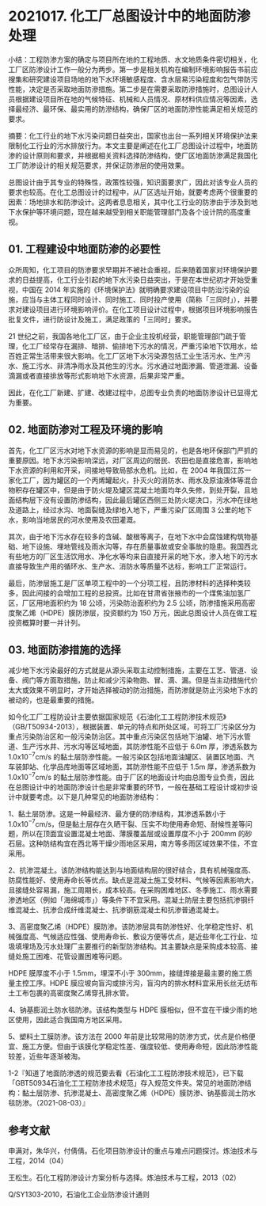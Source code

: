 # 2021017. 化工厂总图设计中的地面防渗处理

小结：工程防渗方案的确定与项目所在地的工程地质、水文地质条件密切相关，化工厂区防渗设计工作一般分为两步。第一步是相关机构在编制环境影响报告书前应搜集和研究建设项目场地的地下水环境敏感程度、含水层易污染程度和包气带防污性能，决定是否采取地面防滲措施。第二步是在需要采取防滲措施时，总图设计人员根据建设项目所在地的气候特征、机械和人员情况、原材料供应情况等因素，选择最经济、最环保、最实用的防滲结构，确保厂区的地面防滲性能满足相关规范的要求。

摘要：化工行业的地下水污染问题日益突出，国家也出台一系列相关环境保护法来限制化工行业的污水排放行为。本文主要是阐述在化工厂总图设计过程中，地面防渗的设计原则和要求，并根据相关资料选择防渗结构，使厂区地面防渗满足我国化工厂防渗设计的相关规范要求，并保证防渗层的使用效果。

总图设计由于其专业的特殊性，政策性较强，知识面要求广，因此对该专业人员的要求也较高。在化工总图设计的过程中，从厂区选址开始，就要考虑两个很重要的因素：场地排水和防渗设计。这两者息息相关，其中化工行业的防渗由于涉及到地下水保护等环境问题，现在越来越受到相关职能管理部门及各个设计院的高度重视。

## 01. 工程建设中地面防渗的必要性

众所周知，化工项目的防渗要求早期并不被社会重视，后来随着国家对环境保护要求的日益提高，化工行业引起的地下水污染日益突出，于是在本世纪初才开始受重视，中国在 2014 年实施的《环境保护法》就明确要求建设项目中防治污染的设施，应当与主体工程同时设计、同时施工、同时投产使用（简称「三同时」），并要求对建设项目进行环境影响评价。在化工项目设计过程中，根据项目环境影响报告批复文件，进行防设计及施工，满足政策的「三同时」要求。

21 世纪之前，我国各地化工厂区，由于企业主投机经营，职能管理部门疏于管理，化工厂经常存在漏排、暗排、偷排地下污水的情况，严重污染地下饮用水，给百姓正常生活带来很大影响。化工厂区地下水污染源包括工业生活污水、生产污水、施工污水、非清净雨水及其他生的污水。污水通过地面渗漏、管道泄漏、设备滴漏或者直接排放等形式影响地下水资源，后果非常严重。

因此，在化工厂新建、扩建、改建过程中，总图专业负责的地面防渗设计已显得尤为重要。

## 02. 地面防渗对工程及环境的影响

首先，化工厂区污水对地下水资源的影响是显而易见的，也是各地环保部门严抓的重要原因。地下水污染影响深远，对厂区周边的居民、农田也是直接危害，影响地下水资源的利用和开采，间接地导致局部水危机。比如，在 2004 年我国江苏一家化工厂，因为罐区的一个丙烯罐起火，扑灭火的消防水、雨水及原油液体等混合物积存在罐区中，但是由于防火堤及罐区混凝土地面均年久失修，到处开裂，且地面结构层下没有设置防渗结构，因此最后罐区西侧三处防火堤决口，污水冲在绿地及道路上，经过水沟、地面裂缝及绿地入地下，严重污染厂区周围 3 公里的地下水，影响当地居民的河水使用及农田灌溉。

其次，由于地下污水存在较多的含碱、酸根等离子，在地下水中会腐蚀建构筑物基础、地下设施、埋地管线及雨水沟等，存在质量事故或安全事故的隐患。我国西北有些地方的厂区生活饮用水、净化水等均来自直接开采的地下水，渗入地下的污水直接导致生产用的循环水、生产水、消防水等质量不达标，影响工厂正常运行。

最后，防渗层施工是厂区单项工程中的一个分项工程，且防渗材料的选择种类较多，因此间接的会增加工程的总投资。比如在甘肃省张掖市的一个煤焦油加氢厂区，厂区用地面积约为 18 公顷，污染防治面积约为 2.5 公顷，防渗措施采用高密度聚乙烯（HDPE）膜防渗层，投资额约为 150 万元，因此总图设计人员在做工程投资概算时要一并计列。

## 03. 地面防渗措施的选择

减少地下水污染最好的方式就是从源头采取主动控制措施，主要在工艺、管道、设备、阀门等方面取措施，防止和减少污染物跑、冒、滴、漏。但是当主动措施代价太大或效果不明显时，才开始选择被动的防治措施，而防渗就是防止污染地下水的被动的，也是最重要的措施。

如今化工厂工程防设计主要依据国家规范《石油化工工程防渗技术规范》（GB/T50934-2013），根据装置、单元的特点和所处区域，可将工厂污染区分为重点污染防治区和一般污染防治区。其中重点污染区包括地下油罐、地下污水管道、生产污水井、污水沟等区域地面，其防渗性能不应低于 6.0m 厚，渗透系数为 1.0x10$^{-7}$cm/s 的黏土层防滲性能。一般污染区包括地面油罐区、装置区地面、汽车装卸站、化学品库地面等区域地面，其防滲性能不应低于 1.5m 厚，渗透系数为 1.0x10$^{-7}$cm/s 的黏土层防渗性能。由于厂区的地面设计均由总图专业负责，因此在总图设计中的地面防渗设计也是非常重要的环节，一般在基础工程设计或初步设计中就要考虑。以下是几种常见的地面防渗结构：

1、黏土层防渗。这是一种最经济、最方便的防渗结构，其渗透系数小于 1.0x10$^{-7}$cm/s，但是黏土层存在久晒干裂、压实不均使用寿命短、耐候性差等问题，所以在顶面宜设置混凝土地面、薄膜覆盖层或设置厚度不小于 200mm 的砂石层。这种防结构宜在西北等干燥少雨地区采用，南方等多雨区域效果不佳，不宜采用。

2、抗渗混凝土。该防渗结构能达到与地面结构层的很好结合，具有机械强度高、防腐性能好、使用寿命长等优点。缺点是混凝土施工受材料、气候等因素影响大，且接缝处容易漏，施工周期长，成本较高。在采购困难地区、冬季施工、雨水需要渗透地区（例如「海绵城市」）等条件下不宜采用。混凝土防层主要包括抗渗钢纤维混凝土、抗渗合成纤维混凝士、抗渗钢筋混凝土和抗渗普通混凝士。

3、高密度聚乙烯（HDPE）膜防渗。该防渗层具有防渗性好、化学稳定性好、机械强度高、气候适应性强、使用寿命长、敷设方便等优点，是近些年化工行业、垃圾填埋场及污水处理厂主要推行的新型防渗结构。其主要缺点是采购成本较高、接缝处施工困难、花管设置困难等问题。

HDPE 膜厚度不小于 1.5mm，埋深不小于 300mm，接缝焊接是最主要的施工质量主控工序。HDPE 膜应坡向盲沟或排污沟，盲沟内的排水材料宜采用长丝无纺布土工布包裹的高密度聚乙烯穿孔排水管。

4、钠基膨润土防水毯防渗。该结构类型与 HDPE 膜相似，但不宜在干燥少雨的地区使用，因此适合我国南方地区采用。

5、塑料土工膜防渗。该方法在 2000 年前是比较常用的防渗方式，优点是价格便宜、施工方便。但由于该膜化学稳定性差、强度较低、使用寿命短，因此防渗性能较差，近些年逐渐被淘。

1-2『知道了地面防渗透的规范要去看《石油化工工程防渗技术规范》，已下载「GBT50934石油化工工程防渗技术规范」存入规范文件夹。常见的地面防渗结构：黏土层防渗、抗渗混凝土、高密度聚乙烯（HDPE）膜防渗、钠基膨润土防水毯防渗。（2021-08-03）』

## 参考文献

申满对，朱华兴，付倩倩。石化项目防渗设计的重点与难点问题探讨。炼油技术与工程，2014（04）

王松生。石化工程防渗设计方案分析与选择。炼油技术与工程，2013（02）

Q/SY1303-2010，石油化工企业防渗设计通则
